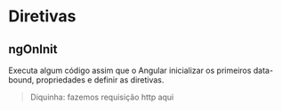 # Diretivas

## ngOnInit

Executa algum código assim que o Angular inicializar os primeiros data-bound, propriedades e definir as diretivas.

> Diquinha: fazemos requisição http aqui
